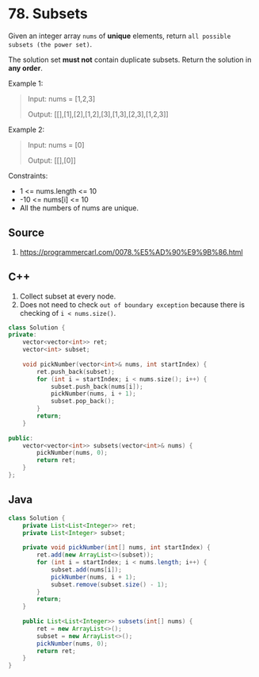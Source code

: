 # 78. Subsets 

Given an integer array `nums` of **unique** elements, return `all possible subsets (the power set)`.

The solution set **must not** contain duplicate subsets. Return the solution in **any order**.

Example 1:

> Input: nums = [1,2,3]
> 
> Output: [[],[1],[2],[1,2],[3],[1,3],[2,3],[1,2,3]]

Example 2:

> Input: nums = [0]
> 
> Output: [[],[0]]

Constraints:

* 1 <= nums.length <= 10
* -10 <= nums[i] <= 10
* All the numbers of nums are unique.

## Source
1. https://programmercarl.com/0078.%E5%AD%90%E9%9B%86.html

## C++
1. Collect subset at every node.
2. Does not need to check `out of boundary exception` because there is checking of `i < nums.size()`.
```c++
class Solution {
private:
    vector<vector<int>> ret;
    vector<int> subset;
    
    void pickNumber(vector<int>& nums, int startIndex) {
        ret.push_back(subset);
        for (int i = startIndex; i < nums.size(); i++) {
            subset.push_back(nums[i]);
            pickNumber(nums, i + 1);
            subset.pop_back();
        }
        return;
    }
    
public:
    vector<vector<int>> subsets(vector<int>& nums) {
        pickNumber(nums, 0);
        return ret;
    }
};
```

## Java
```Java
class Solution {
    private List<List<Integer>> ret;
    private List<Integer> subset;
    
    private void pickNumber(int[] nums, int startIndex) {
        ret.add(new ArrayList<>(subset));
        for (int i = startIndex; i < nums.length; i++) {
            subset.add(nums[i]);
            pickNumber(nums, i + 1);
            subset.remove(subset.size() - 1);
        }
        return;
    }
    
    public List<List<Integer>> subsets(int[] nums) {
        ret = new ArrayList<>();
        subset = new ArrayList<>();
        pickNumber(nums, 0);
        return ret;
    }
}
```
